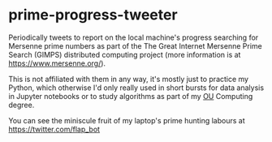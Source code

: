 # prime-progress-tweeter
Periodically tweets to report on the local machine's progress searching for Mersenne prime numbers as part of the The Great Internet Mersenne Prime Search (GIMPS) distributed computing project (more information is at https://www.mersenne.org/). 

This is not affiliated with them in any way, it's mostly just to practice my Python, which otherwise I'd only really used in short bursts for data analysis in Jupyter notebooks or to study algorithms as part of my <a href="http://www.open.ac.uk/">OU</a> Computing degree.

You can see the miniscule fruit of my laptop's prime hunting labours at https://twitter.com/flap_bot
